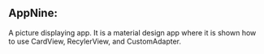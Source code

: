 ## AppNine: 
A picture displaying app. It is a material design app where it is shown how to use CardView, RecylerView, and CustomAdapter.
